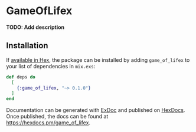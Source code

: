 # GameOfLifex

**TODO: Add description**

## Installation

If [available in Hex](https://hex.pm/docs/publish), the package can be installed
by adding `game_of_lifex` to your list of dependencies in `mix.exs`:

```elixir
def deps do
  [
    {:game_of_lifex, "~> 0.1.0"}
  ]
end
```

Documentation can be generated with [ExDoc](https://github.com/elixir-lang/ex_doc)
and published on [HexDocs](https://hexdocs.pm). Once published, the docs can
be found at <https://hexdocs.pm/game_of_lifex>.

